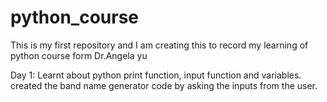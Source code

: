 # python_course
This is my first repository and I am creating this to record my learning of python course form Dr.Angela yu

Day 1: Learnt about python print function, input function and variables. 
created the band name generator code by asking the inputs from the user. 
